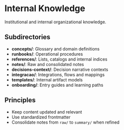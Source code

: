 # Internal Knowledge

Institutional and internal organizational knowledge.

## Subdirectories

- **concepts/**: Glossary and domain definitions
- **runbooks/**: Operational procedures
- **references/**: Lists, catalogs and internal indices
- **notes/**: Raw and consolidated notes
- **decisions-context/**: Decision narrative contexts
- **integracao/**: Integrations, flows and mappings
- **templates/**: Internal artifact models
- **onboarding/**: Entry guides and learning paths

## Principles

- Keep content updated and relevant
- Use standardized frontmatter
- Consolidate notes from `raw/` to `summary/` when refined

